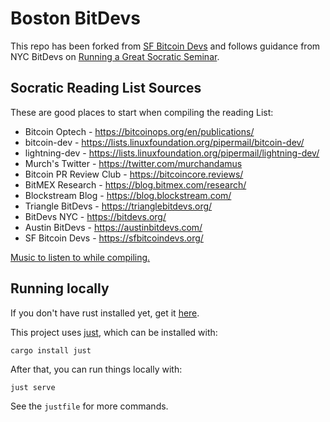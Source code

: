 # Boston BitDevs
This repo has been forked from [SF Bitcoin Devs](https://github.com/sfbitcoindevs/sfbitcoindevs) and follows guidance from NYC BitDevs on [Running a Great Socratic Seminar](https://bitdevs.org/running-a-great-socratic-seminar/).

## Socratic Reading List Sources

These are good places to start when compiling the reading List:

- Bitcoin Optech - https://bitcoinops.org/en/publications/
- bitcoin-dev - https://lists.linuxfoundation.org/pipermail/bitcoin-dev/
- lightning-dev - https://lists.linuxfoundation.org/pipermail/lightning-dev/
- Murch's Twitter - https://twitter.com/murchandamus
- Bitcoin PR Review Club - https://bitcoincore.reviews/
- BitMEX Research - https://blog.bitmex.com/research/
- Blockstream Blog - https://blog.blockstream.com/
- Triangle BitDevs - https://trianglebitdevs.org/
- BitDevs NYC - https://bitdevs.org/
- Austin BitDevs - https://austinbitdevs.com/
- SF Bitcoin Devs - https://sfbitcoindevs.org/

[Music to listen to while compiling.](https://www.door.link/)

## Running locally

If you don't have rust installed yet, get it [here](https://www.rust-lang.org/tools/install).

This project uses [just](https://github.com/casey/just), which can be installed with:

`cargo install just`

After that, you can run things locally with:

`just serve`

See the `justfile` for more commands.